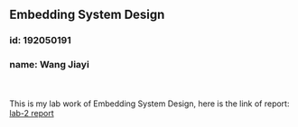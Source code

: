 ## Embedding System Design
### id: 192050191
### name: Wang Jiayi
<br></br>
This is my lab work of Embedding System Design, here is the link of report:
[lab-2 report](https://github.com/joey9503/ITMO-Embedding-System-Design/tree/master/lab-2/README.md)